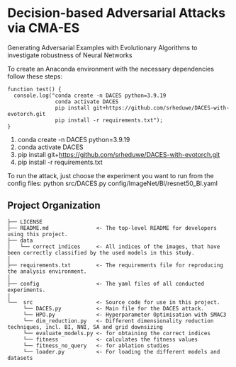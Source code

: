 Decision-based Adversarial Attacks via CMA-ES
==============================

Generating Adversarial Examples with Evolutionary Algorithms to investigate robustness of Neural Networks

To create an Anaconda environment with the necessary dependencies follow these steps:
```
function test() {
  console.log("conda create -n DACES python=3.9.19
               conda activate DACES
               pip install git+https://github.com/srheduwe/DACES-with-evotorch.git
               pip install -r requirements.txt");
}
```
1. conda create -n DACES python=3.9.19
2. conda activate DACES
3. pip install git+https://github.com/srheduwe/DACES-with-evotorch.git
4. pip install -r requirements.txt

To run the attack, just choose the experiment you want to run from the config files:
python src/DACES.py config/ImageNet/BI/resnet50_BI.yaml


Project Organization
------------

    ├── LICENSE
    ├── README.md               <- The top-level README for developers using this project.
    ├── data
    │   └── correct indices     <- All indices of the images, that have been correctly classified by the used models in this study.
    │
    ├── requirements.txt        <- The requirements file for reproducing the analysis environment.
    │
    ├── config                  <- The yaml files of all conducted experiments.
    │
    └──  src                    <- Source code for use in this project.
         └── DACES.py           <- Main file for the DACES attack.
         └── HPO.py             <- Hyperparameter Optimisation with SMAC3
         └── dim_reduction.py   <- Different dimensionality reduction techniques, incl. BI, NNI, SA and grid downsizing
         └── evaluate_models.py <- for obtaining the correct indices
         └── fitness            <- calculates the fitness values
         └── fitness_no_query   <- for ablation studies
         └── loader.py          <- For loading the different models and datasets
